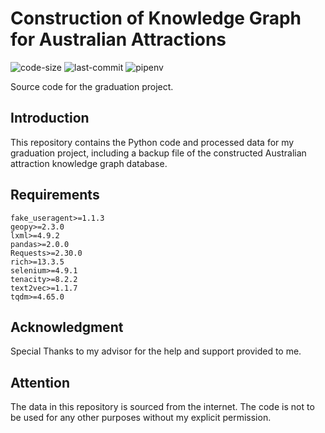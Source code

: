 # Construction of Knowledge Graph for Australian Attractions

![code-size](https://img.shields.io/github/languages/code-size/Zahkrii/Construction-of-Knowledge-Graph-for-Australian-Attractions)
![last-commit](https://img.shields.io/github/last-commit/Zahkrii/Construction-of-Knowledge-Graph-for-Australian-Attractions)
![pipenv](https://img.shields.io/github/pipenv/locked/python-version/Zahkrii/Construction-of-Knowledge-Graph-for-Australian-Attractions)

Source code for the graduation project.

## Introduction

This repository contains the Python code and processed data for my graduation project, including a backup file of the constructed Australian attraction knowledge graph database.

## Requirements

```
fake_useragent>=1.1.3
geopy>=2.3.0
lxml>=4.9.2
pandas>=2.0.0
Requests>=2.30.0
rich>=13.3.5
selenium>=4.9.1
tenacity>=8.2.2
text2vec>=1.1.7
tqdm>=4.65.0
```

## Acknowledgment

Special Thanks to my advisor for the help and support provided to me.

## Attention

The data in this repository is sourced from the internet. The code is not to be used for any other purposes without my explicit permission.